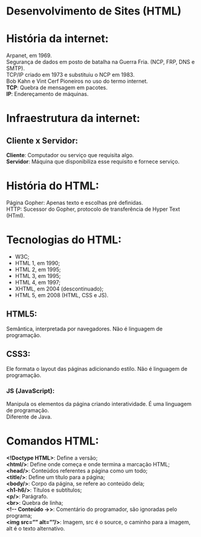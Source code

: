 # Desenvolvimento de Sites (HTML)

# História da internet:

Arpanet, em 1969\.  
Segurança de dados em posto de batalha na Guerra Fria. (NCP, FRP, DNS e SMTP).  
TCP/IP criado em 1973 e substituiu o NCP em 1983\.  
Bob Kahn e Vint Cerf Pioneiros no uso do termo internet.  
**TCP**: Quebra de mensagem em pacotes.  
**IP**: Endereçamento de máquinas.

# Infraestrutura da internet:

## Cliente x Servidor:

**Cliente**: Computador ou serviço que requisita algo.  
**Servidor**: Máquina que disponibiliza esse requisito e fornece serviço.

# História do HTML:

Página Gopher: Apenas texto e escolhas pré definidas.  
HTTP: Sucessor do Gopher, protocolo de transferência de Hyper Text (HTml).

# Tecnologias do HTML:

* W3C;  
* HTML 1, em 1990;  
* HTML 2, em 1995;  
* HTML 3, em 1995;  
* HTML 4, em 1997;  
* XHTML, em 2004 (descontinuado);  
* HTML 5, em 2008 (HTML, CSS e JS).

## HTML5:

Semântica, interpretada por navegadores. Não é linguagem de programação.

## CSS3:

Ele formata o layout das páginas adicionando estilo. Não é linguagem de programação.

### JS (JavaScript):

Manipula os elementos da página criando interatividade. É uma linguagem de programação.  
Diferente de Java.

# Comandos HTML:

**\<\!Doctype HTML\>**: Define a versão;  
**\<html/\>**: Define onde começa e onde termina a marcação HTML;  
**\<head/\>**: Conteúdos referentes a página como um todo;  
**\<title/\>**: Define um título para a página;  
**\<body/\>**: Corpo da página, se refere ao conteúdo dela;  
**\<h1-h6/\>**: Títulos e subtítulos;  
**\<p/\>**: Parágrafo.  
**\<br\>**: Quebra de linha;  
**\<\!-- Conteúdo →\>**: Comentário do programador, são ignoradas pelo programa;  
**\<img src=”” alt=””/\>**: Imagem, src é o source, o caminho para a imagem, alt é o texto alternativo.  
